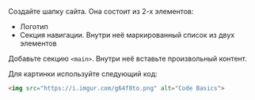 Создайте шапку сайта. Она состоит из 2-х элементов:

  * Логотип
  * Секция навигации. Внутри неё маркированный список из двух элементов

Добавьте секцию `<main>`. Внутри неё вставьте произвольный контент.

Для картинки используйте следующий код:

```html
<img src="https://i.imgur.com/g64f8to.png" alt="Code Basics">
```
